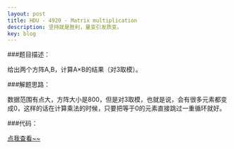 ```yaml
---
layout: post
title: HDU - 4920 - Matrix multiplication
description: 坚持就是胜利，量变引发质变。
key: blog
---
```


###题目描述：

给出两个方阵A,B，计算A×B的结果（对3取模）。

###解题思路：

数据范围有点大，方阵大小是800，但是对3取模，也就是说，会有很多元素都变成0，这样的话在计算乘法的时候，只要把等于0的元素直接跳过一重循环就好。

###代码：

<a href="http://paste.ubuntu.com/11404648/">点我查看~~</a>